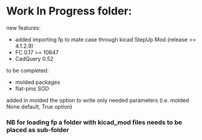 # Work In Progress folder:

new features:
* added importing fp to mate case through kicad StepUp Mod (release >= 4.1.2.9)
* FC 0.17 >= 10647
* CadQuery 0.52

to be completed:
* molded packages
* flat-pins SOD


added in molded the option to write only needed parameters (i.e. molded None default, True option)


### NB for loading fp a folder with kicad_mod files needs to be placed as sub-folder
